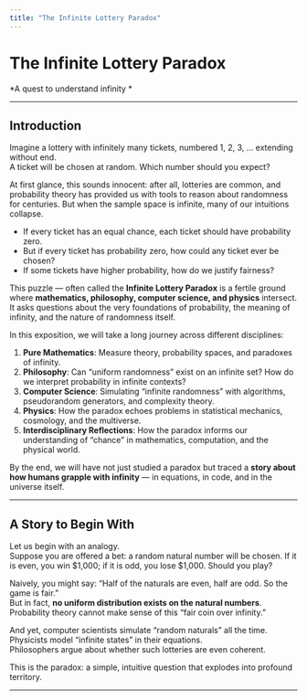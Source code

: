 ```yaml
---
title: "The Infinite Lottery Paradox"
---
```


# The Infinite Lottery Paradox  
*A quest to understand infinity *  

---

## Introduction  

Imagine a lottery with infinitely many tickets, numbered 1, 2, 3, … extending without end.  
A ticket will be chosen at random. Which number should you expect?  

At first glance, this sounds innocent: after all, lotteries are common, and probability theory has provided us with tools to reason about randomness for centuries. But when the sample space is infinite, many of our intuitions collapse.  

- If every ticket has an equal chance, each ticket should have probability zero.  
- But if every ticket has probability zero, how could any ticket ever be chosen?  
- If some tickets have higher probability, how do we justify fairness?  

This puzzle — often called the **Infinite Lottery Paradox** is a fertile ground where **mathematics, philosophy, computer science, and physics** intersect. It asks questions about the very foundations of probability, the meaning of infinity, and the nature of randomness itself.  

In this exposition, we will take a long journey across different disciplines:  

1. **Pure Mathematics**: Measure theory, probability spaces, and paradoxes of infinity.  
2. **Philosophy**: Can “uniform randomness” exist on an infinite set? How do we interpret probability in infinite contexts?  
3. **Computer Science**: Simulating “infinite randomness” with algorithms, pseudorandom generators, and complexity theory.  
4. **Physics**: How the paradox echoes problems in statistical mechanics, cosmology, and the multiverse.  
5. **Interdisciplinary Reflections**: How the paradox informs our understanding of “chance” in mathematics, computation, and the physical world.  

By the end, we will have not just studied a paradox but traced a **story about how humans grapple with infinity** — in equations, in code, and in the universe itself.  

---

## A Story to Begin With  

Let us begin with an analogy.  
Suppose you are offered a bet: a random natural number will be chosen. If it is even, you win $1,000; if it is odd, you lose $1,000. Should you play?  

Naively, you might say: “Half of the naturals are even, half are odd. So the game is fair.”  
But in fact, **no uniform distribution exists on the natural numbers**. Probability theory cannot make sense of this “fair coin over infinity.”  

And yet, computer scientists simulate “random naturals” all the time.  
Physicists model “infinite states” in their equations.  
Philosophers argue about whether such lotteries are even coherent.  

This is the paradox: a simple, intuitive question that explodes into profound territory.  

---
